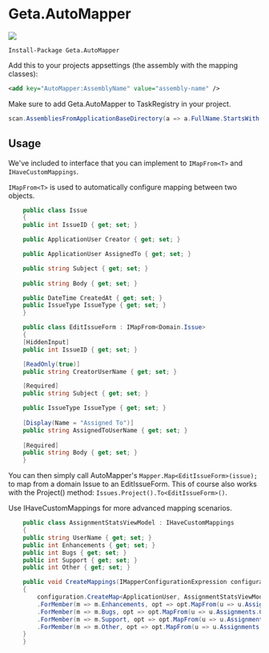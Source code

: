 # Geta.AutoMapper

![](http://tc.geta.no/app/rest/builds/buildType:(id:TeamFrederik_AutoMapper_Debug)/statusIcon)

```
Install-Package Geta.AutoMapper
```

Add this to your projects appsettings (the assembly with the mapping classes):

```xml
<add key="AutoMapper:AssemblyName" value="assembly-name" />
```

Make sure to add Geta.AutoMapper to TaskRegistry in your project.

```csharp
scan.AssembliesFromApplicationBaseDirectory(a => a.FullName.StartsWith("Foundation") || a.FullName.StartsWith("Geta.AutoMapper));
```
## Usage 
We've included to interface that you can implement to `IMapFrom<T>` and `IHaveCustomMappings`.

`IMapFrom<T>` is used to automatically configure mapping between two objects.

```csharp
    public class Issue
    {
	public int IssueID { get; set; }

	public ApplicationUser Creator { get; set; }

	public ApplicationUser AssignedTo { get; set; }

	public string Subject { get; set; }
	
	public string Body { get; set; }

	public DateTime CreatedAt { get; set; }
	public IssueType IssueType { get; set; }
    }

    public class EditIssueForm : IMapFrom<Domain.Issue>
    {
	[HiddenInput]
	public int IssueID { get; set; }

	[ReadOnly(true)]
	public string CreatorUserName { get; set; }

	[Required]
	public string Subject { get; set; }

	public IssueType IssueType { get; set; }
	
	[Display(Name = "Assigned To")]
	public string AssignedToUserName { get; set; }
		
	[Required]
	public string Body { get; set; }
    }
```

You can then simply call AutoMapper's `Mapper.Map<EditIssueForm>(issue);` to map from a domain Issue to an EditIssueForm. This of course also works with the Project() method: `Issues.Project().To<EditIssueForm>()`.

Use IHaveCustomMappings for more advanced mapping scenarios. 

```csharp
    public class AssignmentStatsViewModel : IHaveCustomMappings
    {
	public string UserName { get; set; }
	public int Enhancements { get; set; }
	public int Bugs { get; set; }
	public int Support { get; set; }
	public int Other { get; set; }

	public void CreateMappings(IMapperConfigurationExpression configuration)
	{
	    configuration.CreateMap<ApplicationUser, AssignmentStatsViewModel>()
		.ForMember(m => m.Enhancements, opt => opt.MapFrom(u => u.Assignments.Count(i => i.IssueType == IssueType.Enhancement)))
		.ForMember(m => m.Bugs, opt => opt.MapFrom(u => u.Assignments.Count(i => i.IssueType == IssueType.Bug)))
		.ForMember(m => m.Support, opt => opt.MapFrom(u => u.Assignments.Count(i => i.IssueType == IssueType.Support)))
		.ForMember(m => m.Other, opt => opt.MapFrom(u => u.Assignments.Count(i => i.IssueType == IssueType.Other)));
	}
    }
```
